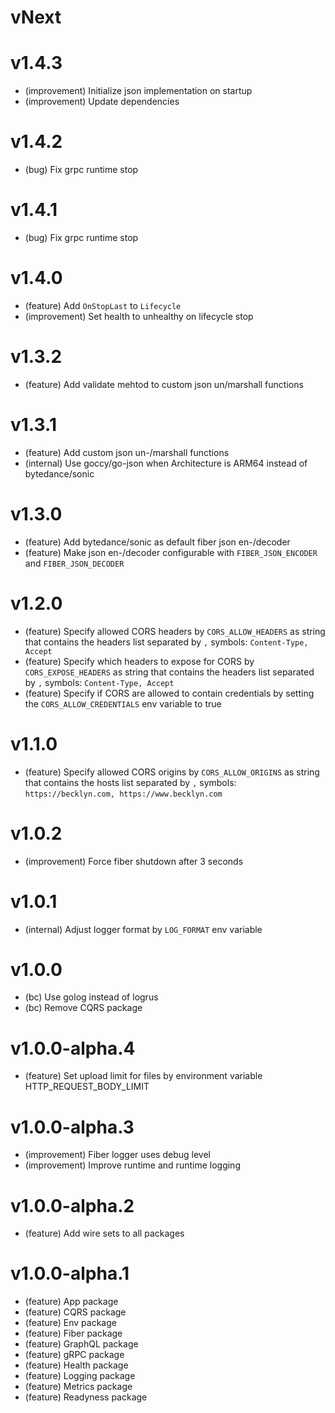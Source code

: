 # vNext

# v1.4.3

- (improvement) Initialize json implementation on startup
- (improvement) Update dependencies

# v1.4.2

- (bug) Fix grpc runtime stop

# v1.4.1

- (bug) Fix grpc runtime stop

# v1.4.0

- (feature) Add `OnStopLast` to `Lifecycle`
- (improvement) Set health to unhealthy on lifecycle stop

# v1.3.2

- (feature) Add validate mehtod to custom json un/marshall functions

# v1.3.1

- (feature) Add custom json un-/marshall functions
- (internal) Use goccy/go-json when Architecture is ARM64 instead of bytedance/sonic

# v1.3.0

- (feature) Add bytedance/sonic as default fiber json en-/decoder
- (feature) Make json en-/decoder configurable with `FIBER_JSON_ENCODER` and `FIBER_JSON_DECODER`

# v1.2.0

- (feature) Specify allowed CORS headers by `CORS_ALLOW_HEADERS` as string that contains the headers list separated by `,` symbols: `Content-Type, Accept`
- (feature) Specify which headers to expose for CORS by `CORS_EXPOSE_HEADERS` as string that contains the headers list separated by `,` symbols: `Content-Type, Accept`
- (feature) Specify if CORS are allowed to contain credentials by setting the `CORS_ALLOW_CREDENTIALS` env variable to true

# v1.1.0

- (feature) Specify allowed CORS origins by `CORS_ALLOW_ORIGINS` as string that contains the hosts list separated by `,` symbols: `https://becklyn.com, https://www.becklyn.com`

# v1.0.2

- (improvement) Force fiber shutdown after 3 seconds

# v1.0.1

- (internal) Adjust logger format by `LOG_FORMAT` env variable

# v1.0.0

- (bc) Use golog instead of logrus
- (bc) Remove CQRS package

# v1.0.0-alpha.4

- (feature) Set upload limit for files by environment variable HTTP_REQUEST_BODY_LIMIT

# v1.0.0-alpha.3

- (improvement) Fiber logger uses debug level
- (improvement) Improve runtime and runtime logging

# v1.0.0-alpha.2

- (feature) Add wire sets to all packages

# v1.0.0-alpha.1

- (feature) App package
- (feature) CQRS package
- (feature) Env package
- (feature) Fiber package
- (feature) GraphQL package
- (feature) gRPC package
- (feature) Health package
- (feature) Logging package
- (feature) Metrics package
- (feature) Readyness package
